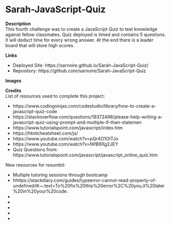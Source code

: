 # Sarah-JavaScript-Quiz
<strong>Description</strong><br>
This fourth challenge was to create a JavaScript Quiz to test knowledge against fellow classmates. Quiz deployed is timed and contains 5 questions. It will deduct time for every wrong answer. At the end there is a leader board that will store high scores. 

<strong>Links</strong>
<ul>
  <li>Deployed Site: https://sarnoire.github.io/Sarah-JavaScript-Quiz/  </li>
  <li>Repository: https://github.com/sarnoire/Sarah-JavaScript-Quiz </li>
</ul>	

<strong>Images</strong>



<strong>Credits</strong><br>
List of resources used to complete this project:
<ul>
	<li>https://www.codingninjas.com/codestudio/library/how-to-create-a-javascript-quiz-code</li>
	<li>https://stackoverflow.com/questions/19372498/please-help-writing-a-javascript-quiz-using-prompt-and-multiple-if-then-statemen</li>
    	<li>https://www.tutorialspoint.com/javascript/index.htm</li>
    	<li>https://htmlcheatsheet.com/js/</li>
    	<li>https://www.youtube.com/watch?v=pQr4O1OITJo</li>
    	<li>https://www.youtube.com/watch?v=f4fB9Xg2JEY</li>
    	<li>Quiz Questions from: https://www.tutorialspoint.com/javascript/javascript_online_quiz.htm</li>
</ul>

New resources for resumbit:
<ul>
	<li>Multiple tutoring sessions through bootcamp</li>
	<li>hhttps://stackdiary.com/guides/typeerror-cannot-read-property-of-undefined/#:~:text=To%20fix%20this%20error%2C%20you,it%20later%20in%20your%20code.</li>
	<li></li>
	<li></li>
	<li></li>
	<li></li>
	<li></li>
</ul
	

